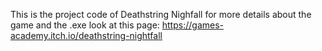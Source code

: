 This is the project code of Deathstring Nighfall for more details about the game and the .exe look at this page: https://games-academy.itch.io/deathstring-nightfall
